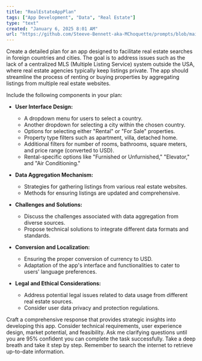 ```yaml
---
title: "RealEstateAppPlan"
tags: ["App Development", "Data", "Real Estate"]
type: "text"
created: "January 6, 2025 8:01 AM"
url: "https://github.com/Steeve-Bennett-aka-MChoquette/prompts/blob/main/real_estate_app_plan.md"
---
```


Create a detailed plan for an app designed to facilitate real estate searches in foreign countries and cities. The goal is to address issues such as the lack of a centralized MLS (Multiple Listing Service) system outside the USA, where real estate agencies typically keep listings private. The app should streamline the process of renting or buying properties by aggregating listings from multiple real estate websites. 

Include the following components in your plan:

- **User Interface Design:**
  - A dropdown menu for users to select a country.
  - Another dropdown for selecting a city within the chosen country.
  - Options for selecting either "Rental" or "For Sale" properties.
  - Property type filters such as apartment, villa, detached home.
  - Additional filters for number of rooms, bathrooms, square meters, and price range (converted to USD).
  - Rental-specific options like "Furnished or Unfurnished," "Elevator," and "Air Conditioning."

- **Data Aggregation Mechanism:**
  - Strategies for gathering listings from various real estate websites.
  - Methods for ensuring listings are updated and comprehensive.

- **Challenges and Solutions:**
  - Discuss the challenges associated with data aggregation from diverse sources.
  - Propose technical solutions to integrate different data formats and standards.

- **Conversion and Localization:**
  - Ensuring the proper conversion of currency to USD.
  - Adaptation of the app's interface and functionalities to cater to users' language preferences.

- **Legal and Ethical Considerations:**
  - Address potential legal issues related to data usage from different real estate sources.
  - Consider user data privacy and protection regulations.

Craft a comprehensive response that provides strategic insights into developing this app. Consider technical requirements, user experience design, market potential, and feasibility. Ask me clarifying questions until you are 95% confident you can complete the task successfully. Take a deep breath and take it step by step. Remember to search the internet to retrieve up-to-date information.